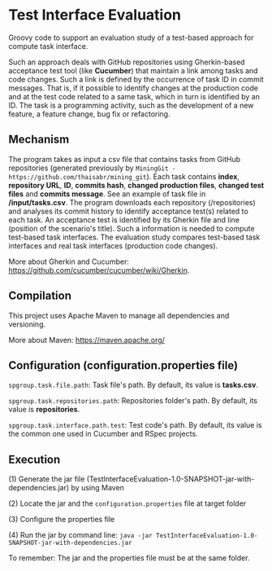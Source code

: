 Test Interface Evaluation
==========

Groovy code to support an evaluation study of a test-based approach for compute task interface.

Such an approach deals with GitHub repositories using Gherkin-based acceptance test tool (like <b>Cucumber</b>) that maintain a link among tasks and code changes. Such a link is defined by the occurrence of task ID in commit messages. That is, if it possible to identify changes at the production code and at the test code related to a same task, which in turn is identified by an ID.
The task is a programming activity, such as the development of a new feature, a feature change, bug fix or refactoring.

Mechanism
-
The program takes as input a csv file that contains tasks from GitHub repositories (generated previously by `MiningGit - https://github.com/thaisabr/mining_git`).
Each task contains <b>index</b>, <b>repository URL</b>, <b>ID</b>, <b>commits hash</b>, <b>changed production files</b>, <b>changed test files</b> and <b>commits message</b>. See an example of task file in <b>/input/tasks.csv</b>.
The program downloads each repository (/repositories) and analyses its commit history to identify acceptance test(s) related to each task. An acceptance test is identified by its Gherkin file and line (position of the scenario's title). Such a information is needed to compute test-based task interfaces.
The evaluation study compares test-based task interfaces and real task interfaces (production code changes).

More about Gherkin and Cucumber: https://github.com/cucumber/cucumber/wiki/Gherkin.

Compilation
-
This project uses Apache Maven to manage all dependencies and versioning. 

More about Maven: https://maven.apache.org/

Configuration (configuration.properties file)
-
`spgroup.task.file.path`:  Task file's path. By default, its value is <b>tasks.csv</b>.

`spgroup.task.repositories.path`: Repositories folder's path. By default, its value is <b>repositories</b>.

`spgroup.task.interface.path.test`: Test code's path. By default, its value is the common one used in Cucumber and RSpec projects.


Execution
-
(1) Generate the jar file (TestInterfaceEvaluation-1.0-SNAPSHOT-jar-with-dependencies.jar) by using Maven

(2) Locate the jar and the `configuration.properties` file at target folder

(3) Configure the properties file

(4) Run the jar by command line: `java -jar TestInterfaceEvaluation-1.0-SNAPSHOT-jar-with-dependencies.jar`


To remember: The jar and the properties file must be at the same folder.